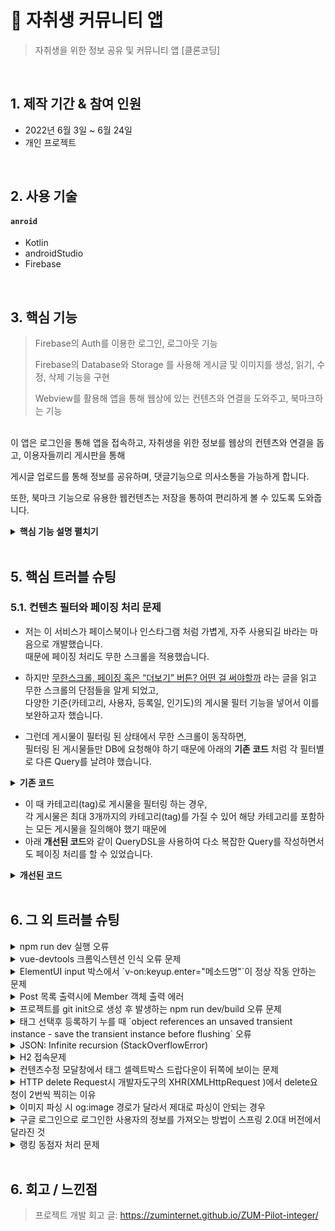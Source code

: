 # :pushpin: 자취생 커뮤니티 앱
> 자취생을 위한 정보 공유 및 커뮤니티 앱 [클론코딩]


</br>

## 1. 제작 기간 & 참여 인원
- 2022년 6월 3일 ~ 6월 24일
- 개인 프로젝트

</br>

## 2. 사용 기술
#### `anroid`
  - Kotlin
  - androidStudio
  - Firebase
  

</br>

## 3. 핵심 기능
> Firebase의 Auth를 이용한 로그인, 로그아웃 기능
>
> Firebase의 Database와 Storage 를 사용해 게시글 및 이미지를 생성, 읽기, 수정, 삭제 기능을 구현
>
> Webview를 활용해 앱을 통해 웹상에 있는 컨텐츠와 연결을 도와주고, 북마크하는 기능


<br>
이 앱은 로그인을 통해 앱을 접속하고, 자취생을 위한 정보를 웹상의 컨텐츠와 연결을 돕고, 이용자들끼리 게시판을 통해

게시글 업로드를 통해 정보를 공유하며, 댓글기능으로 의사소통을 가능하게 합니다.

또한, 북마크 기능으로 유용한 웹컨텐츠는 저장을 통하여 편리하게 볼 수 있도록 도와줍니다.






<details>
<summary><b>핵심 기능 설명 펼치기</b></summary>
<div markdown="1">

### 4.1. 메인 화면 & 로그인 화면
  
![스플래쉬화면](https://user-images.githubusercontent.com/103995985/175888653-7179700e-df5e-476c-ad8d-164c73c24bc9.png)![메인화면](https://user-images.githubusercontent.com/103995985/175973297-a86adac7-b20f-4eee-a178-16ff35a2aa36.png)

 
<br>
- ** Auth 로그인 기능 ** :pushpin: [코드 확인](https://github.com/EUNBINs/project_1/blob/0bb6ce92a040bf58e9b2b0db1d7115badff368dc/app/src/main/java/com/eunbin/mysolelife/auth/IntroActivity.kt)
<br>
파이어베이스에서 FirebaseAuth 객체의 공유 인스턴스를 가져와 익명로그인을 가능하게 하고, binding을 사용하여 각 버튼을 누를 시, 

연결된 액티비티(로그인이나 회원가입)로 화면이 전환됩니다.

로그인이 성공하게 되면, intent.flag를 통해 메인액티비티로 연결합니다.

- ** 앱 기본 화면 ** :pushpin: [코드 확인](https://github.com/EUNBINs/project_1/blob/0bb6ce92a040bf58e9b2b0db1d7115badff368dc/app/src/main/java/com/eunbin/mysolelife/fragments/HomeFragment.kt)

navigation 구현을 통해 하단 imageview 바 마다 각각의 fragment로 연결시켜줍니다.

앱의 기본 메인화면이기 때문에 모든 카테고리와, 카테고리의 데이터, 게시판데이터들을 가져옵니다.

카테고리의 데이터는 layoutManager = GridLayoutManager(requireContext(), 2) 를 선언하여 2줄로 나열해 공간을 활용하여 보여주도록 합니다.


### 4.2. 북마크 체크인
![북마크화면](https://user-images.githubusercontent.com/103995985/175892726-69a23423-f00f-4f05-8774-a0eae8e79677.png) ![북마크저장화면](https://user-images.githubusercontent.com/103995985/175892759-74b9240d-52a9-42d4-b9db-cd87329b2909.png)

- **각각의 카테고리에 콘텐츠데이터 넣어주기 ** :pushpin: [코드 확인](https://github.com/EUNBINs/project_1/blob/0bb6ce92a040bf58e9b2b0db1d7115badff368dc/app/src/main/java/com/eunbin/mysolelife/contentsList/ContentListActivity.kt)   
  
Contents 데이터모델을 생성하고 Firebase database에 IF문을 활용하여 카테고리를 분류하여 database.getReference를 선언해 데이터를 넣어준다
  
recyclerview를 사용해 컨텐츠들을 Grid를 사용해 2열로 나열하여 보여준다. 여기서 IF문을 활용해 북마크 체크표시를 하게되면, firebase database에 데이터를 저장한다  

  
 
- ** 북마크 카테고리에 북마크목록 저장 ** :pushpin: [코드 확인](https://github.com/EUNBINs/project_1/blob/0bb6ce92a040bf58e9b2b0db1d7115badff368dc/app/src/main/java/com/eunbin/mysolelife/fragments/BookmarkFragment.kt)
북마크체크로 저장된 컨텐츠들은 북마크 액티비티에 저장되어 보여진다
  
콘텐츠Adapter 액티비티를 통해 intent.putExtra를 사용해 북마크 액티비티에서 컨텐츠 클릭시 해당 컨텐츠의 webUrl로 연결해준다.WebUrl은 ContentsShow 액티비티에서 보여준다
  
### 4.4. 웹컨텐츠로 연결
![카테고리화면](https://user-images.githubusercontent.com/103995985/175893463-f1fcca32-5122-486b-b2bc-b1a9cdede6ae.png) ![웹뷰화면](https://user-images.githubusercontent.com/103995985/175893493-944f207a-7d5d-41c9-8c21-01bead041687.png)

- ** 스토어 이미지바 클릭시 웹뷰로 이동 ** :pushpin: [코드 확인](https://github.com/EUNBINs/project_1/blob/0bb6ce92a040bf58e9b2b0db1d7115badff368dc/app/src/main/java/com/eunbin/mysolelife/fragments/StoreFragment.kt)
  
스토어 액티비티에서는 webView.loadUrl 사용해 ImageView 클릭시 해당Url로 연결된다. 따로 스토어주소가 준비되어 있지않아 네이버주소로 연결된다
 


### 4.5. 게시판 생성, 삭제, 수정
  ![게시판](https://user-images.githubusercontent.com/103995985/175895032-983abde5-2ab1-451d-8d9a-63cad7b5331b.png) ![내가쓴게시글](https://user-images.githubusercontent.com/103995985/175895070-4c93fc71-82e6-4cc7-94a4-79c74cc220f2.png)

  
  
- ** 게시판 목록 ** :pushpin: [코드 확인](https://github.com/EUNBINs/project_1/blob/0bb6ce92a040bf58e9b2b0db1d7115badff368dc/app/src/main/java/com/eunbin/mysolelife/fragments/TalkFragment.kt)
  
![게시글](https://user-images.githubusercontent.com/103995985/175895390-3aa7bb3b-d15e-4cf1-b489-a6f85a2a8f15.png) ![게시글수정삭제](https://user-images.githubusercontent.com/103995985/175895407-32d71d99-0b1b-4228-a873-b59321a2cdac.png)

  
- ** 타인이 쓴 게시물과 내가 쓴 게시물 분리 ** :pushpin: [코드 확인](https://github.com/EUNBINs/project_1/blob/0bb6ce92a040bf58e9b2b0db1d7115badff368dc/app/src/main/java/com/eunbin/mysolelife/board/BoardInsideActivity.kt)

### 4.6. 댓글 기능
![댓글1](https://user-images.githubusercontent.com/103995985/175895593-1042eeba-1939-4dfc-bd5c-259a7b79218f.png) ![댓글2](https://user-images.githubusercontent.com/103995985/175895614-c41b5e53-7fdd-4e4f-a0d2-3bd250810543.png)


- ** 게시물에 댓글 기능 ** :pushpin: [코드 확인]()
  



</div>
</details>

</br>

## 5. 핵심 트러블 슈팅
### 5.1. 컨텐츠 필터와 페이징 처리 문제
- 저는 이 서비스가 페이스북이나 인스타그램 처럼 가볍게, 자주 사용되길 바라는 마음으로 개발했습니다.  
때문에 페이징 처리도 무한 스크롤을 적용했습니다.

- 하지만 [무한스크롤, 페이징 혹은 “더보기” 버튼? 어떤 걸 써야할까](https://cyberx.tistory.com/82) 라는 글을 읽고 무한 스크롤의 단점들을 알게 되었고,  
다양한 기준(카테고리, 사용자, 등록일, 인기도)의 게시물 필터 기능을 넣어서 이를 보완하고자 했습니다.

- 그런데 게시물이 필터링 된 상태에서 무한 스크롤이 동작하면,  
필터링 된 게시물들만 DB에 요청해야 하기 때문에 아래의 **기존 코드** 처럼 각 필터별로 다른 Query를 날려야 했습니다.

<details>
<summary><b>기존 코드</b></summary>
<div markdown="1">

~~~java
/**
 * 게시물 Top10 (기준: 댓글 수 + 좋아요 수)
 * @return 인기순 상위 10개 게시물
 */
public Page<PostResponseDto> listTopTen() {

    PageRequest pageRequest = PageRequest.of(0, 10, Sort.Direction.DESC, "rankPoint", "likeCnt");
    return postRepository.findAll(pageRequest).map(PostResponseDto::new);
}

/**
 * 게시물 필터 (Tag Name)
 * @param tagName 게시물 박스에서 클릭한 태그 이름
 * @param pageable 페이징 처리를 위한 객체
 * @return 해당 태그가 포함된 게시물 목록
 */
public Page<PostResponseDto> listFilteredByTagName(String tagName, Pageable pageable) {

    return postRepository.findAllByTagName(tagName, pageable).map(PostResponseDto::new);
}

// ... 게시물 필터 (Member) 생략 

/**
 * 게시물 필터 (Date)
 * @param createdDate 게시물 박스에서 클릭한 날짜
 * @return 해당 날짜에 등록된 게시물 목록
 */
public List<PostResponseDto> listFilteredByDate(String createdDate) {

    // 등록일 00시부터 24시까지
    LocalDateTime start = LocalDateTime.of(LocalDate.parse(createdDate), LocalTime.MIN);
    LocalDateTime end = LocalDateTime.of(LocalDate.parse(createdDate), LocalTime.MAX);

    return postRepository
                    .findAllByCreatedAtBetween(start, end)
                    .stream()
                    .map(PostResponseDto::new)
                    .collect(Collectors.toList());
    }
~~~

</div>
</details>

- 이 때 카테고리(tag)로 게시물을 필터링 하는 경우,  
각 게시물은 최대 3개까지의 카테고리(tag)를 가질 수 있어 해당 카테고리를 포함하는 모든 게시물을 질의해야 했기 때문에  
- 아래 **개선된 코드**와 같이 QueryDSL을 사용하여 다소 복잡한 Query를 작성하면서도 페이징 처리를 할 수 있었습니다.

<details>
<summary><b>개선된 코드</b></summary>
<div markdown="1">

~~~java
/**
 * 게시물 필터 (Tag Name)
 */
@Override
public Page<Post> findAllByTagName(String tagName, Pageable pageable) {

    QueryResults<Post> results = queryFactory
            .selectFrom(post)
            .innerJoin(postTag)
                .on(post.idx.eq(postTag.post.idx))
            .innerJoin(tag)
                .on(tag.idx.eq(postTag.tag.idx))
            .where(tag.name.eq(tagName))
            .orderBy(post.idx.desc())
                .limit(pageable.getPageSize())
                .offset(pageable.getOffset())
            .fetchResults();

    return new PageImpl<>(results.getResults(), pageable, results.getTotal());
}
~~~

</div>
</details>

</br>

## 6. 그 외 트러블 슈팅
<details>
<summary>npm run dev 실행 오류</summary>
<div markdown="1">

- Webpack-dev-server 버전을 3.0.0으로 다운그레이드로 해결
- `$ npm install —save-dev webpack-dev-server@3.0.0`

</div>
</details>

<details>
<summary>vue-devtools 크롬익스텐션 인식 오류 문제</summary>
<div markdown="1">
  
  - main.js 파일에 `Vue.config.devtools = true` 추가로 해결
  - [https://github.com/vuejs/vue-devtools/issues/190](https://github.com/vuejs/vue-devtools/issues/190)
  
</div>
</details>

<details>
<summary>ElementUI input 박스에서 `v-on:keyup.enter="메소드명"`이 정상 작동 안하는 문제</summary>
<div markdown="1">
  
  - `v-on:keyup.enter.native=""` 와 같이 .native 추가로 해결
  
</div>
</details>

<details>
<summary> Post 목록 출력시에 Member 객체 출력 에러 </summary>
<div markdown="1">
  
  - 에러 메세지(500에러)
    - No serializer found for class org.hibernate.proxy.pojo.javassist.JavassistLazyInitializer and no properties discovered to create BeanSerializer (to avoid exception, disable SerializationConfig.SerializationFeature.FAIL_ON_EMPTY_BEANS)
  - 해결
    - Post 엔티티에 @ManyToOne 연관관계 매핑을 LAZY 옵션에서 기본(EAGER)옵션으로 수정
  
</div>
</details>
    
<details>
<summary> 프로젝트를 git init으로 생성 후 발생하는 npm run dev/build 오류 문제 </summary>
<div markdown="1">
  
  ```jsx
    $ npm run dev
    npm ERR! path C:\Users\integer\IdeaProjects\pilot\package.json
    npm ERR! code ENOENT
    npm ERR! errno -4058
    npm ERR! syscall open
    npm ERR! enoent ENOENT: no such file or directory, open 'C:\Users\integer\IdeaProjects\pilot\package.json'
    npm ERR! enoent This is related to npm not being able to find a file.
    npm ERR! enoent

    npm ERR! A complete log of this run can be found in:
    npm ERR!     C:\Users\integer\AppData\Roaming\npm-cache\_logs\2019-02-25T01_23_19_131Z-debug.log
  ```
  
  - 단순히 npm run dev/build 명령을 입력한 경로가 문제였다.
   
</div>
</details>    

<details>
<summary> 태그 선택후 등록하기 누를 때 `object references an unsaved transient instance - save the transient instance before flushing` 오류</summary>
<div markdown="1">
  
  - Post 엔티티의 @ManyToMany에 영속성 전이(cascade=CascadeType.ALL) 추가
    - JPA에서 Entity를 저장할 때 연관된 모든 Entity는 영속상태여야 한다.
    - CascadeType.PERSIST 옵션으로 부모와 자식 Enitity를 한 번에 영속화할 수 있다.
    - 참고
        - [https://stackoverflow.com/questions/2302802/object-references-an-unsaved-transient-instance-save-the-transient-instance-be/10680218](https://stackoverflow.com/questions/2302802/object-references-an-unsaved-transient-instance-save-the-transient-instance-be/10680218)
   
</div>
</details>    

<details>
<summary> JSON: Infinite recursion (StackOverflowError)</summary>
<div markdown="1">
  
  - @JsonIgnoreProperties 사용으로 해결
    - 참고
        - [http://springquay.blogspot.com/2016/01/new-approach-to-solve-json-recursive.html](http://springquay.blogspot.com/2016/01/new-approach-to-solve-json-recursive.html)
        - [https://stackoverflow.com/questions/3325387/infinite-recursion-with-jackson-json-and-hibernate-jpa-issue](https://stackoverflow.com/questions/3325387/infinite-recursion-with-jackson-json-and-hibernate-jpa-issue)
        
</div>
</details>  
    
<details>
<summary> H2 접속문제</summary>
<div markdown="1">
  
  - H2의 JDBC URL이 jdbc:h2:~/test 으로 되어있으면 jdbc:h2:mem:testdb 으로 변경해서 접속해야 한다.
        
</div>
</details> 
    
<details>
<summary> 컨텐츠수정 모달창에서 태그 셀렉트박스 드랍다운이 뒤쪽에 보이는 문제</summary>
<div markdown="1">
  
   - ElementUI의 Global Config에 옵션 추가하면 해결
     - main.js 파일에 `Vue.us(ElementUI, { zIndex: 9999 });` 옵션 추가(9999 이하면 안됌)
   - 참고
     - [https://element.eleme.io/#/en-US/component/quickstart#global-config](https://element.eleme.io/#/en-US/component/quickstart#global-config)
        
</div>
</details> 

<details>
<summary> HTTP delete Request시 개발자도구의 XHR(XMLHttpRequest )에서 delete요청이 2번씩 찍히는 이유</summary>
<div markdown="1">
  
  - When you try to send a XMLHttpRequest to a different domain than the page is hosted, you are violating the same-origin policy. However, this situation became somewhat common, many technics are introduced. CORS is one of them.

        In short, server that you are sending the DELETE request allows cross domain requests. In the process, there should be a **preflight** call and that is the **HTTP OPTION** call.

        So, you are having two responses for the **OPTION** and **DELETE** call.

        see [MDN page for CORS](https://developer.mozilla.org/en-US/docs/Web/HTTP/Access_control_CORS).

    - 출처 : [https://stackoverflow.com/questions/35808655/why-do-i-get-back-2-responses-of-200-and-204-when-using-an-ajax-call-to-delete-o](https://stackoverflow.com/questions/35808655/why-do-i-get-back-2-responses-of-200-and-204-when-using-an-ajax-call-to-delete-o)
        
</div>
</details> 

<details>
<summary> 이미지 파싱 시 og:image 경로가 달라서 제대로 파싱이 안되는 경우</summary>
<div markdown="1">
  
  - UserAgent 설정으로 해결
        - [https://www.javacodeexamples.com/jsoup-set-user-agent-example/760](https://www.javacodeexamples.com/jsoup-set-user-agent-example/760)
        - [http://www.useragentstring.com/](http://www.useragentstring.com/)
        
</div>
</details> 
    
<details>
<summary> 구글 로그인으로 로그인한 사용자의 정보를 가져오는 방법이 스프링 2.0대 버전에서 달라진 것</summary>
<div markdown="1">
  
  - 1.5대 버전에서는 Controller의 인자로 Principal을 넘기면 principal.getName(0에서 바로 꺼내서 쓸 수 있었는데, 2.0대 버전에서는 principal.getName()의 경우 principal 객체.toString()을 반환한다.
    - 1.5대 버전에서 principal을 사용하는 경우
    - 아래와 같이 사용했다면,

    ```jsx
    @RequestMapping("/sso/user")
    @SuppressWarnings("unchecked")
    public Map<String, String> user(Principal principal) {
        if (principal != null) {
            OAuth2Authentication oAuth2Authentication = (OAuth2Authentication) principal;
            Authentication authentication = oAuth2Authentication.getUserAuthentication();
            Map<String, String> details = new LinkedHashMap<>();
            details = (Map<String, String>) authentication.getDetails();
            logger.info("details = " + details);  // id, email, name, link etc.
            Map<String, String> map = new LinkedHashMap<>();
            map.put("email", details.get("email"));
            return map;
        }
        return null;
    }
    ```

    - 2.0대 버전에서는
    - 아래와 같이 principal 객체의 내용을 꺼내 쓸 수 있다.

    ```jsx
    UsernamePasswordAuthenticationToken token =
                    (UsernamePasswordAuthenticationToken) SecurityContextHolder
                            .getContext().getAuthentication();
            Map<String, Object> map = (Map<String, Object>) token.getPrincipal();

            String email = String.valueOf(map.get("email"));
            post.setMember(memberRepository.findByEmail(email));
    ```
        
</div>
</details> 
    
<details>
<summary> 랭킹 동점자 처리 문제</summary>
<div markdown="1">
  
  - PageRequest의 Sort부분에서 properties를 "rankPoint"를 주고 "likeCnt"를 줘서 댓글수보다 좋아요수가 우선순위 갖도록 설정.
  - 좋아요 수도 똑같다면..........
        
</div>
</details> 
    
</br>

## 6. 회고 / 느낀점
>프로젝트 개발 회고 글: https://zuminternet.github.io/ZUM-Pilot-integer/
